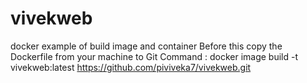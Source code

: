 # vivekweb
docker example of build image and container 
Before this copy the Dockerfile from your machine to Git
Command  : docker image build -t vivekweb:latest  https://github.com/piviveka7/vivekweb.git
